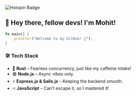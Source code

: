 ![Holopin Badge](https://holopin.io/userbadge/@mohitshah03)

## 🦀 Hey there, fellow devs! I'm Mohit!

```rust
fn main() {
    println!("Welcome to my GitHub! 🚀");
}
```

### 🛠️ Tech Stack
- 🦀 **Rust** – Fearless concurrency, just like my caffeine intake!
- 🟢 **Node.js** – Async vibes only.
- ⚡ **Express.js & Sails.js** – Keeping the backend smooth.
- 🔥 **JavaScript** – Can't escape it, so I mastered it!

<!--
**MohitShah03/MohitShah03** is a ✨ _special_ ✨ repository because its `README.md` (this file) appears on your GitHub profile.

Here are some ideas to get you started:

- 🔭 I’m currently working on ...
- 🌱 I’m currently learning ...
- 👯 I’m looking to collaborate on ...
- 🤔 I’m looking for help with ...
- 💬 Ask me about ...
- 📫 How to reach me: ...
- 😄 Pronouns: ...
- ⚡ Fun fact: ...
-->
